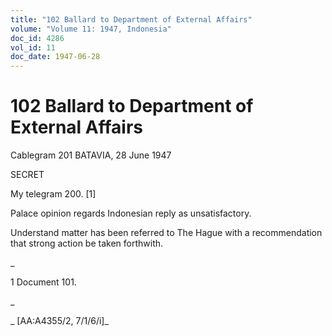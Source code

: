 ```yaml
---
title: "102 Ballard to Department of External Affairs"
volume: "Volume 11: 1947, Indonesia"
doc_id: 4286
vol_id: 11
doc_date: 1947-06-28
---
```


# 102 Ballard to Department of External Affairs

Cablegram 201 BATAVIA, 28 June 1947

SECRET

My telegram 200. [1]

Palace opinion regards Indonesian reply as unsatisfactory.

Understand matter has been referred to The Hague with a recommendation that strong action be taken forthwith.

_

1 Document 101.

_

_ [AA:A4355/2, 7/1/6/i]_

